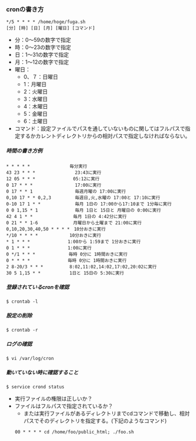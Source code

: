 ### cronの書き方
```
*/5 * * * * /home/hoge/fuga.sh
[分] [時] [日] [月] [曜日] [コマンド]
```
- 分：0〜59の数字で指定
- 時：0〜23の数字で指定
- 日：1〜31の数字で指定
- 月：1〜12の数字で指定
- 曜日：
  - 0、７：日曜日
  - 1：月曜日
  - 2：火曜日
  - 3：水曜日
  - 4：木曜日
  - 5：金曜日
  - 6：土曜日
- コマンド：設定ファイルでパスを通していないものに関してはフルパスで指定するかカレントディレクトリからの相対パスで指定しなければならない。

##### 時間の書き方例
```
* * * * *               毎分実行
43 23 * * *               23:43に実行
12 05 * * * 　　          05:12に実行
0 17 * * *                17:00に実行
0 17 * * 1                毎週月曜の 17:00に実行
0,10 17 * * 0,2,3         毎週日,火,水曜の 17:00と 17:10に実行
0-10 17 1 * *             毎月 1日の 17:00から17:10まで 1分毎に実行
0 0 1,15 * 1              毎月 1日と 15日と 月曜日の 0:00に実行
42 4 1 * * 　          　 毎月 1日の 4:42分に実行
0 21 * * 1-6　　          月曜日から土曜まで 21:00に実行
0,10,20,30,40,50 * * * *　10分おきに実行
*/10 * * * * 　　　　　　 10分おきに実行
* 1 * * *　　　　　　　　 1:00から 1:59まで 1分おきに実行
0 1 * * *　　　　　　　　 1:00に実行
0 */1 * * *　　　　　　　 毎時 0分に 1時間おきに実行
0 * * * *　　　　　　　　 毎時 0分に 1時間おきに実行
2 8-20/3 * * *　　　　　　8:02,11:02,14:02,17:02,20:02に実行
30 5 1,15 * *　　　　　　 1日と 15日の 5:30に実行
```

##### 登録されているcronを確認
```
$ crontab -l
```

##### 設定の削除
```
$ crontab -r
```

##### ログの確認
```
$ vi /var/log/cron
```

##### 動いていない時に確認すること
```
$ service crond status
```
- 実行ファイルの権限は正しいか？
- ファイルはフルパスで指定されているか？
  - または実行ファイルがあるディレクトリまでcdコマンドで移動し、相対パスでそのディレクトリを指定する。(下記のようなコマンド)
  ```
  00 * * * * cd /home/foo/public_html; ./foo.sh
  ```

